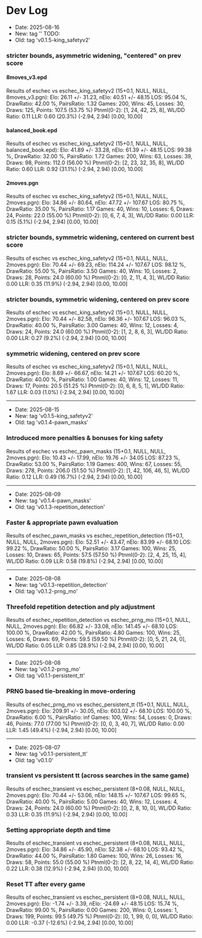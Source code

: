 # Dev Log

* Date: 2025-08-16
* New: tag '' TODO:
* Old: tag 'v0.1.5-king_safetyv2'

### stricter bounds, asymmetric widening, "centered" on prev score

#### 8moves_v3.epd
Results of eschec vs eschec_king_safetyv2 (15+0.1, NULL, NULL, 8moves_v3.pgn):
Elo: 26.11 +/- 31.23, nElo: 40.51 +/- 48.15
LOS: 95.04 %, DrawRatio: 42.00 %, PairsRatio: 1.32
Games: 200, Wins: 45, Losses: 30, Draws: 125, Points: 107.5 (53.75 %)
Ptnml(0-2): [1, 24, 42, 25, 8], WL/DD Ratio: 0.11
LLR: 0.60 (20.3%) (-2.94, 2.94) [0.00, 10.00]

#### balanced_book.epd
Results of eschec vs eschec_king_safetyv2 (15+0.1, NULL, NULL, balanced_book.epd):
Elo: 41.89 +/- 33.28, nElo: 61.39 +/- 48.15
LOS: 99.38 %, DrawRatio: 32.00 %, PairsRatio: 1.72
Games: 200, Wins: 63, Losses: 39, Draws: 98, Points: 112.0 (56.00 %)
Ptnml(0-2): [2, 23, 32, 35, 8], WL/DD Ratio: 0.60
LLR: 0.92 (31.1%) (-2.94, 2.94) [0.00, 10.00]

#### 2moves.pgn
Results of eschec vs eschec_king_safetyv2 (15+0.1, NULL, NULL, 2moves.pgn):
Elo: 34.86 +/- 80.64, nElo: 47.72 +/- 107.67
LOS: 80.75 %, DrawRatio: 35.00 %, PairsRatio: 1.17
Games: 40, Wins: 10, Losses: 6, Draws: 24, Points: 22.0 (55.00 %)
Ptnml(0-2): [0, 6, 7, 4, 3], WL/DD Ratio: 0.00
LLR: 0.15 (5.1%) (-2.94, 2.94) [0.00, 10.00]


### stricter bounds, symmetric widening, centered on current best score
Results of eschec vs eschec_king_safetyv2 (15+0.1, NULL, NULL, 2moves.pgn):
Elo: 70.44 +/- 69.23, nElo: 114.24 +/- 107.67
LOS: 98.12 %, DrawRatio: 55.00 %, PairsRatio: 3.50
Games: 40, Wins: 10, Losses: 2, Draws: 28, Points: 24.0 (60.00 %)
Ptnml(0-2): [0, 2, 11, 4, 3], WL/DD Ratio: 0.00
LLR: 0.35 (11.9%) (-2.94, 2.94) [0.00, 10.00]

### stricter bounds, symmetric widening, centered on prev score
Results of eschec vs eschec_king_safetyv2 (15+0.1, NULL, NULL, 2moves.pgn):
Elo: 70.44 +/- 82.58, nElo: 96.36 +/- 107.67
LOS: 96.03 %, DrawRatio: 40.00 %, PairsRatio: 3.00
Games: 40, Wins: 12, Losses: 4, Draws: 24, Points: 24.0 (60.00 %)
Ptnml(0-2): [1, 2, 8, 6, 3], WL/DD Ratio: 0.00
LLR: 0.27 (9.2%) (-2.94, 2.94) [0.00, 10.00]

### symmetric widening, centered on prev score
Results of eschec vs eschec_king_safetyv2 (15+0.1, NULL, NULL, 2moves.pgn):
Elo: 8.69 +/- 66.67, nElo: 14.21 +/- 107.67
LOS: 60.20 %, DrawRatio: 40.00 %, PairsRatio: 1.00
Games: 40, Wins: 12, Losses: 11, Draws: 17, Points: 20.5 (51.25 %)
Ptnml(0-2): [0, 6, 8, 5, 1], WL/DD Ratio: 1.67
LLR: 0.03 (1.0%) (-2.94, 2.94) [0.00, 10.00]


---

* Date: 2025-08-15
* New: tag 'v0.1.5-king_safetyv2'
* Old: tag 'v0.1.4-pawn_masks'

### Introduced more penalties & bonuses for king safety
Results of eschec vs eschec_pawn_masks (15+0.1, NULL, NULL, 2moves.pgn):
Elo: 10.43 +/- 17.99, nElo: 19.76 +/- 34.05
LOS: 87.23 %, DrawRatio: 53.00 %, PairsRatio: 1.19
Games: 400, Wins: 67, Losses: 55, Draws: 278, Points: 206.0 (51.50 %)
Ptnml(0-2): [1, 42, 106, 46, 5], WL/DD Ratio: 0.12
LLR: 0.49 (16.7%) (-2.94, 2.94) [0.00, 10.00]

---

* Date: 2025-08-09
* New: tag 'v0.1.4-pawn_masks'
* Old: tag 'v0.1.3-repetition_detection'

### Faster & appropriate pawn evaluation
Results of eschec_pawn_masks vs eschec_repetition_detection (15+0.1, NULL, NULL, 2moves.pgn):
Elo: 52.51 +/- 43.47, nElo: 83.99 +/- 68.10
LOS: 99.22 %, DrawRatio: 50.00 %, PairsRatio: 3.17
Games: 100, Wins: 25, Losses: 10, Draws: 65, Points: 57.5 (57.50 %)
Ptnml(0-2): [2, 4, 25, 15, 4], WL/DD Ratio: 0.09
LLR: 0.58 (19.8%) (-2.94, 2.94) [0.00, 10.00]

---

* Date: 2025-08-08
* New: tag 'v0.1.3-repetition_detection'
* Old: tag 'v0.1.2-prng_mo'

### Threefold repetition detection and ply adjustment
Results of eschec_repetition_detection vs eschec_prng_mo (15+0.1, NULL, NULL, 2moves.pgn):
Elo: 66.82 +/- 33.08, nElo: 141.45 +/- 68.10
LOS: 100.00 %, DrawRatio: 42.00 %, PairsRatio: 4.80
Games: 100, Wins: 25, Losses: 6, Draws: 69, Points: 59.5 (59.50 %)
Ptnml(0-2): [0, 5, 21, 24, 0], WL/DD Ratio: 0.05
LLR: 0.85 (28.9%) (-2.94, 2.94) [0.00, 10.00]

---

* Date: 2025-08-08
* New: tag 'v0.1.2-prng_mo'
* Old: tag 'v0.1.1-persistent_tt'

### PRNG based tie-breaking in move-ordering
Results of eschec_prng_mo vs eschec_persistent_tt (15+0.1, NULL, NULL, 2moves.pgn):
Elo: 209.91 +/- 30.05, nElo: 603.02 +/- 68.10
LOS: 100.00 %, DrawRatio: 6.00 %, PairsRatio: inf
Games: 100, Wins: 54, Losses: 0, Draws: 46, Points: 77.0 (77.00 %)
Ptnml(0-2): [0, 0, 3, 40, 7], WL/DD Ratio: 0.00
LLR: 1.45 (49.4%) (-2.94, 2.94) [0.00, 10.00]

---

* Date: 2025-08-07
* New: tag 'v0.1.1-persistent_tt'
* Old: tag 'v0.1.0'

### transient vs persistent tt (across searches in the same game)
Results of eschec_transient vs eschec_persistent (8+0.08, NULL, NULL, 2moves.pgn):
Elo: 70.44 +/- 53.06, nElo: 148.15 +/- 107.67
LOS: 99.65 %, DrawRatio: 40.00 %, PairsRatio: 5.00
Games: 40, Wins: 12, Losses: 4, Draws: 24, Points: 24.0 (60.00 %)
Ptnml(0-2): [0, 2, 8, 10, 0], WL/DD Ratio: 0.33
LLR: 0.35 (11.9%) (-2.94, 2.94) [0.00, 10.00]

### Setting appropriate depth and time
Results of eschec_transient vs eschec_persistent (8+0.08, NULL, NULL, 2moves.pgn):
Elo: 34.86 +/- 45.90, nElo: 52.38 +/- 68.10
LOS: 93.42 %, DrawRatio: 44.00 %, PairsRatio: 1.80
Games: 100, Wins: 26, Losses: 16, Draws: 58, Points: 55.0 (55.00 %)
Ptnml(0-2): [2, 8, 22, 14, 4], WL/DD Ratio: 0.22
LLR: 0.38 (12.9%) (-2.94, 2.94) [0.00, 10.00]

### Reset TT after every game
Results of eschec_transient vs eschec_persistent (8+0.08, NULL, NULL, 2moves.pgn):
Elo: -1.74 +/- 3.39, nElo: -24.69 +/- 48.15
LOS: 15.74 %, DrawRatio: 99.00 %, PairsRatio: 0.00
Games: 200, Wins: 0, Losses: 1, Draws: 199, Points: 99.5 (49.75 %)
Ptnml(0-2): [0, 1, 99, 0, 0], WL/DD Ratio: 0.00
LLR: -0.37 (-12.6%) (-2.94, 2.94) [0.00, 10.00]

---
